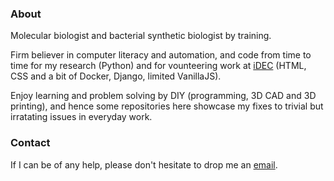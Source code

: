 ### About

Molecular biologist and bacterial synthetic biologist by training.  
  
Firm believer in computer literacy and automation, and code from time to time for my research (Python) and for vounteering work at [iDEC](https://idec.io) (HTML, CSS and a bit of Docker, Django, limited VanillaJS).  
  
Enjoy learning and problem solving by DIY (programming, 3D CAD and 3D printing), and hence some repositories here showcase my fixes to trivial but irratating issues in everyday work.  

<!-- [![Top Langs](https://github-readme-stats.vercel.app/api/top-langs/?username=tyhho&layout=compact)](https://github.com/anuraghazra/github-readme-stats) -->

### Contact

If I can be of any help, please don't hesitate to drop me an [email](mailto:trevor.y.h.ho@gmail.com).
<!--
**tyhho/tyhho** is a ✨ _special_ ✨ repository because its `README.md` (this file) appears on your GitHub profile.

Here are some ideas to get you started:

- 🔭 I’m currently working on ...
- 🌱 I’m currently learning ...
- 👯 I’m looking to collaborate on ...
- 🤔 I’m looking for help with ...
- 💬 Ask me about ...
- 📫 How to reach me: ...
- 😄 Pronouns: ...
- ⚡ Fun fact: ...
👋
-->
